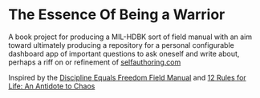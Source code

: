# The Essence Of Being a Warrior

A book project for producing a MIL-HDBK sort of field manual with an aim toward ultimately producing a repository for a personal configurable dashboard app of important questions to ask oneself and write about, perhaps a riff on or refinement of  [selfauthoring.com](https://selfauthoring.com/)

Inspired by the [Discipline Equals Freedom Field Manual](https://www.amazon.com/Discipline-Equals-Freedom-Field-Manual-ebook/dp/B06XB9HQMN) and [12 Rules for Life: An Antidote to Chaos](https://www.amazon.com/12-Rules-Life-Antidote-Chaos-ebook/dp/B01FPGY5T0)
